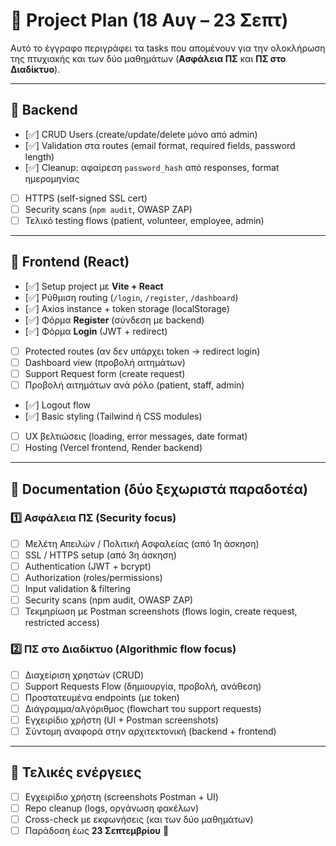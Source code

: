 # 📑 Project Plan (18 Αυγ – 23 Σεπτ)

Αυτό το έγγραφο περιγράφει τα tasks που απομένουν για την ολοκλήρωση της πτυχιακής και των δύο μαθημάτων (**Ασφάλεια ΠΣ** και **ΠΣ στο Διαδίκτυο**).

---

## 🔹 Backend
- [✅] CRUD Users (create/update/delete μόνο από admin)
- [✅] Validation στα routes (email format, required fields, password length)
- [✅] Cleanup: αφαίρεση `password_hash` από responses, format ημερομηνίας
- [ ] HTTPS (self-signed SSL cert)
- [ ] Security scans (`npm audit`, OWASP ZAP)
- [ ] Τελικό testing flows (patient, volunteer, employee, admin)

---

## 🔹 Frontend (React)
- [✅] Setup project με **Vite + React**
- [✅] Ρύθμιση routing (`/login`, `/register`, `/dashboard`)
- [✅] Axios instance + token storage (localStorage)
- [✅] Φόρμα **Register** (σύνδεση με backend)
- [✅] Φόρμα **Login** (JWT + redirect)
- [ ] Protected routes (αν δεν υπάρχει token → redirect login)
- [ ] Dashboard view (προβολή αιτημάτων)
- [ ] Support Request form (create request)
- [ ] Προβολή αιτημάτων ανά ρόλο (patient, staff, admin)
- [✅] Logout flow
- [✅] Basic styling (Tailwind ή CSS modules)
- [ ] UX βελτιώσεις (loading, error messages, date format)
- [ ] Hosting (Vercel frontend, Render backend)

---

## 🔹 Documentation (δύο ξεχωριστά παραδοτέα)

### 1️⃣ Ασφάλεια ΠΣ (Security focus)
- [ ] Μελέτη Απειλών / Πολιτική Ασφαλείας (από 1η άσκηση)
- [ ] SSL / HTTPS setup (από 3η άσκηση)
- [ ] Authentication (JWT + bcrypt)
- [ ] Authorization (roles/permissions)
- [ ] Input validation & filtering
- [ ] Security scans (npm audit, OWASP ZAP)
- [ ] Τεκμηρίωση με Postman screenshots (flows login, create request, restricted access)

### 2️⃣ ΠΣ στο Διαδίκτυο (Algorithmic flow focus)
- [ ] Διαχείριση χρηστών (CRUD)
- [ ] Support Requests Flow (δημιουργία, προβολή, ανάθεση)
- [ ] Προστατευμένα endpoints (με token)
- [ ] Διάγραμμα/αλγόριθμος (flowchart του support requests)
- [ ] Εγχειρίδιο χρήστη (UI + Postman screenshots)
- [ ] Σύντομη αναφορά στην αρχιτεκτονική (backend + frontend)

---

## 📌 Τελικές ενέργειες
- [ ] Εγχειρίδιο χρήστη (screenshots Postman + UI)
- [ ] Repo cleanup (logs, οργάνωση φακέλων)
- [ ] Cross-check με εκφωνήσεις (και των δύο μαθημάτων)
- [ ] Παράδοση έως **23 Σεπτεμβρίου** 🎯
